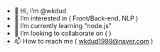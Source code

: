 - 👋 Hi, I’m @wkdud
- 👀 I’m interested in ( Front/Back-end, NLP )
- 🌱 I’m currently learning "node.js"
- 💞️ I’m looking to collaborate on ( )
- 📫 How to reach me  ( wkdud1999@naver.com )

<!---
wkdud/wkdud is a ✨ special ✨ repository because its `README.md` (this file) appears on your GitHub profile.
You can click the Preview link to take a look at your changes.
--->
